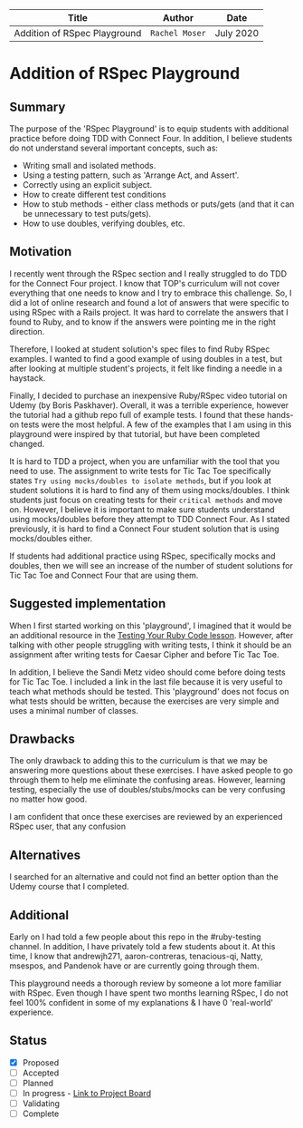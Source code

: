 | Title | Author | Date |
| --- | --- | --- |
| Addition of RSpec Playground | `Rachel Moser` | July 2020 |

# Addition of RSpec Playground

## Summary

The purpose of the 'RSpec Playground' is to equip students with additional practice before doing TDD with Connect Four. In addition, I believe students do not understand several important concepts, such as: 
- Writing small and isolated methods.
- Using a testing pattern, such as 'Arrange Act, and Assert'.
- Correctly using an explicit subject.
- How to create different test conditions
- How to stub methods - either class methods or puts/gets (and that it can be unnecessary to test puts/gets).
- How to use doubles, verifying doubles, etc.

## Motivation

I recently went through the RSpec section and I really struggled to do TDD for the Connect Four project. I know that TOP's curriculum will not cover everything that one needs to know and I try to embrace this challenge. So, I did a lot of online research and found a lot of answers that were specific to using RSpec with a Rails project. It was hard to correlate the answers that I found to Ruby, and to know if the answers were pointing me in the right direction. 

Therefore, I looked at student solution's spec files to find Ruby RSpec examples. I wanted to find a good example of using doubles in a test, but after looking at multiple student's projects, it felt like finding a needle in a haystack. 

Finally, I decided to purchase an inexpensive Ruby/RSpec video tutorial on Udemy (by Boris Paskhaver). Overall, it was a terrible experience, however the tutorial had a github repo full of example tests. I found that these hands-on tests were the most helpful. A few of the examples that I am using in this playground were inspired by that tutorial, but have been completed changed.

It is hard to TDD a project, when you are unfamiliar with the tool that you need to use. The assignment to write tests for Tic Tac Toe specifically states `Try using mocks/doubles to isolate methods`, but if you look at student solutions it is hard to find any of them using mocks/doubles. I think students just focus on creating tests for their `critical methods` and move on. However, I believe it is important to make sure students understand using mocks/doubles before they attempt to TDD Connect Four. As I stated previously, it is hard to find a Connect Four student solution that is using mocks/doubles either. 

If students had additional practice using RSpec, specifically mocks and doubles, then we will see an increase of the number of student solutions for Tic Tac Toe and Connect Four that are using them. 

## Suggested implementation

When I first started working on this 'playground', I imagined that it would be an additional resource in the [Testing Your Ruby Code lesson](https://www.theodinproject.com/courses/ruby-programming/lessons/testing-your-ruby-code). However, after talking with other people struggling with writing tests, I think it should be an assignment after writing tests for Caesar Cipher and before Tic Tac Toe. 

In addition, I believe the Sandi Metz video should come before doing tests for Tic Tac Toe. I included a link in the last file because it is very useful to teach what methods should be tested. This 'playground' does not focus on what tests should be written, because the exercises are very simple and uses a minimal number of classes. 

## Drawbacks

The only drawback to adding this to the curriculum is that we may be answering more questions about these exercises. I have asked people to go through them to help me eliminate the confusing areas. However, learning testing, especially the use of doubles/stubs/mocks can be very confusing no matter how good.

I am confident that once these exercises are reviewed by an experienced RSpec user, that any confusion 

## Alternatives

I searched for an alternative and could not find an better option than the Udemy course that I completed. 

## Additional

Early on I had told a few people about this repo in the #ruby-testing channel. In addition, I have privately told a few students about it. At this time, I know that andrewjh271, aaron-contreras, tenacious-qi, Natty, msespos, and Pandenok have or are currently going through them.

This playground needs a thorough review by someone a lot more familiar with RSpec. Even though I have spent two months learning RSpec, I do not feel 100% confident in some of my explanations & I have 0 'real-world' experience.

## Status
- [x] Proposed
- [ ] Accepted
- [ ] Planned
- [ ] In progress - [Link to Project Board](https;//github.com)
- [ ] Validating
- [ ] Complete

